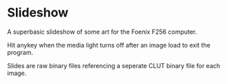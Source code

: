 # Slideshow
A superbasic slideshow of some art for the Foenix F256 computer.


Hit anykey when the media light turns off after an image load to exit the program.

Slides are raw binary files referencing a seperate CLUT binary file for each image.

